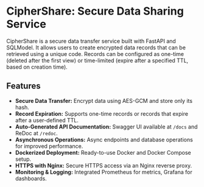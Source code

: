 # CipherShare: Secure Data Sharing Service

CipherShare is a secure data transfer service built with FastAPI and SQLModel. It allows users to create encrypted data records that can be retrieved using a unique code. Records can be configured as one-time (deleted after the first view) or time-limited (expire after a specified TTL, based on creation time).

## Features
- **Secure Data Transfer:** Encrypt data using AES-GCM and store only its hash.
- **Record Expiration:** Supports one-time records or records that expire after a user-defined TTL.
- **Auto-Generated API Documentation:** Swagger UI available at `/docs` and ReDoc at `/redoc`.
- **Asynchronous Operations:** Async endpoints and database operations for improved performance.
- **Dockerized Deployment:** Ready-to-use Docker and Docker Compose setup.
- **HTTPS with Nginx:** Secure HTTPS access via an Nginx reverse proxy.
- **Monitoring & Logging:** Integrated Prometheus for metrics, Grafana for dashboards.
